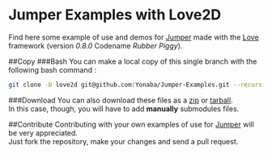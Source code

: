 Jumper Examples with Love2D
===========================

Find here some example of use and demos for [Jumper](https://github.com/Yonaba/Jumper) made with the [Love](http://love2d.org) framework (version *0.8.0* Codename *Rubber Piggy*).

##Copy
###Bash
You can make a local copy of this single branch with the following bash command :

```bash
git clone -b love2d git@github.com:Yonaba/Jumper-Examples.git --recursive
```

###Download
You can also download these files as a [zip](https://github.com/Yonaba/Jumper-Examples/zipball/love2d) or [tarball](https://github.com/Yonaba/Jumper-Examples/tarball/love2d).<br/>
In this case, though, you will have to add __manually__ submodules files.

##Contribute
Contributing with your own examples of use for [Jumper](https://github.com/Yonaba/Jumper) will be very appreciated. <br/>
Just fork the repository, make your changes and send a pull request.